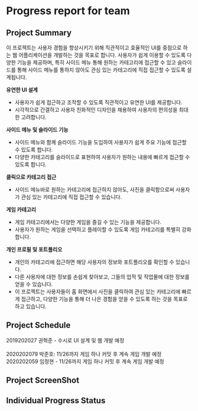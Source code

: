 # Progress report for team

## Project Summary
이 프로젝트는 사용자 경험을 향상시키기 위해 직관적이고 효율적인 UI를 중점으로 하는 웹 어플리케이션을 개발하는 것을 목표로 합니다. 사용자가 쉽게 이용할 수 있도록 다양한 기능을 제공하며, 특히 사이드 메뉴 통해 원하는 카테고리에 접근할 수 있고 슬라이드를 통해 사이드 메뉴를 통하지 않아도 관심 있는 카테고리에 직접 접근할 수 있도록 설계됩니다.

__유연한 UI 설계__

<ul>
    <li>사용자가 쉽게 접근하고 조작할 수 있도록 직관적이고 유연한 UI를 제공합니다.</li>
    <li>시각적으로 간결하고 사용자 친화적인 디자인을 채용하여 사용자의 편의성을 최대한 고려합니다.</li>
</ul> 

__사이드 메뉴 및 슬라이드 기능__

<ul>
    <li>사이드 메뉴와 함께 슬라이드 기능을 도입하여 사용자가 쉽게 주요 기능에 접근할 수 있도록 합니다.</li>
    <li>다양한 카테고리를 슬라이드로 표현하여 사용자가 원하는 내용에 빠르게 접근할 수 있도록 합니다.</li>
</ul>

__클릭으로 카테고리 접근__

<ul>
    <li>사이드 메뉴바로 원하는 카테고리에 접근하지 않아도, 사진을 클릭함으로써 사용자가 관심 있는 카테고리에 직접 접근할 수 있습니다.</li>    
</ul>    

__게임 카테고리__

<ul>
    <li>게임 카테고리에서는 다양한 게임을 즐길 수 있는 기능을 제공합니다.</li>
    <li>사용자가 원하는 게임을 선택하고 플레이할 수 있도록 게임 카테고리를 특별히 강화합니다.</li>
</ul>

__개인 프로필 및 포트폴리오__

<ul>
    <li>개인의 카테고리에 접근하면 해당 사용자의 정보와 포트폴리오를 확인할 수 있습니다.</li>
    <li>다른 사용자에 대한 정보를 손쉽게 찾아보고, 그들의 업적 및 작업물에 대한 정보를 얻을 수 있습니다.</li>
    <li>이 프로젝트는 사용자들이 홈 화면에서 사진을 클릭하여 관심 있는 카테고리에 빠르게 접근하고, 다양한 기능을 통해 더 나은 경험을 얻을 수 있도록 하는 것을 목표로 하고 있습니다.</li>
</ul>

## Project Schedule
2019202027 권혁준 - 수시로 UI 설계 및 웹 개발 예정<br/>  
2020202079 박준호: 11/26까지 게임 하나 커밋 후 계속 게임 개발 예정<br/>
2020202059 임정현 - 11/26까지 게임 하나 커밋 후 계속 게임 개발 예정
## Project ScreenShot

## Individual Progress Status
